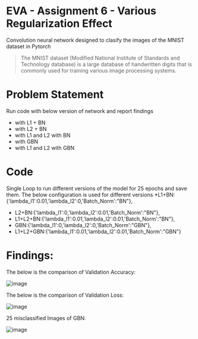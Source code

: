 # EVA - Assignment 6 - Various Regularization Effect

Convolution neural network designed to clasify the images of the MNIST dataset in Pytorch

> The MNIST dataset (Modified National Institute of Standards and Technology database) is a large database of handwritten digits that is commonly used for training various image processing systems.

# Problem Statement
Run code with below version of network and report findings
* with L1 + BN
* with L2 + BN
* with L1 and L2 with BN
* with GBN
* with L1 and L2 with GBN

# Code
 Single Loop to run different versions of the model for 25 epochs and save them.
 The below configuration is used for different versions
*L1+BN:{'lambda_l1':0.01,'lambda_l2':0,'Batch_Norm':"BN"},
* L2+BN:{'lambda_l1':0,'lambda_l2':0.01,'Batch_Norm':"BN"},
* L1+L2+BN:{'lambda_l1':0.01,'lambda_l2':0.01,'Batch_Norm':"BN"},
* GBN:{'lambda_l1':0,'lambda_l2':0,'Batch_Norm':"GBN"},
* L1+L2+GBN:{'lambda_l1':0.01,'lambda_l2':0.01,'Batch_Norm':"GBN"}

# Findings:

The below is the comparison of Validation Accuracy:

![image](https://user-images.githubusercontent.com/48342398/91642910-bf880d00-ea4c-11ea-8a3d-05c611100275.png)


The below is the comparison of Validation Loss:

![image](https://user-images.githubusercontent.com/48342398/91642942-ef371500-ea4c-11ea-8ec3-7d2d08ffcf2b.png)

25 misclassified Images of GBN:

![image](https://user-images.githubusercontent.com/48342398/91642995-37eece00-ea4d-11ea-83ce-dd7ae5996ebb.png)

